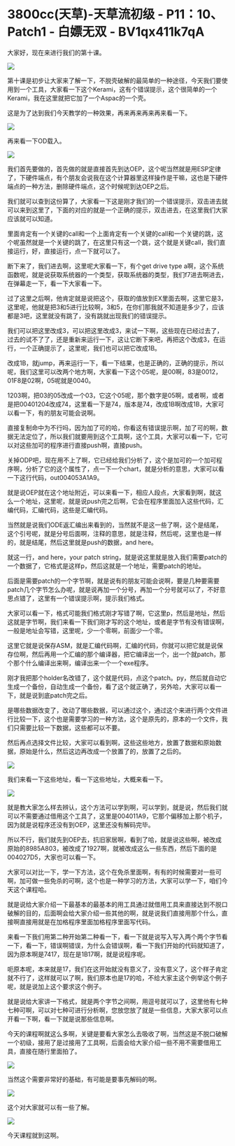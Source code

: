 # 3800cc(天草)-天草流初级 - P11：10、Patch1 - 白嫖无双 - BV1qx411k7qA

大家好，现在来进行我们的第十课。

![](img/88b9b47b9ee7125c7f1318e0440339f3_1.png)

第十课是初步让大家来了解一下，不脱壳破解的最简单的一种途径，今天我们要使用到一个工具，大家看一下这个Kerami，这有个错误提示，这个很简单的一个Kerami，我在这里就把它加了一个Aspac的一个壳。

这是为了达到我们今天教学的一种效果，再来再来再来再来看一下。

![](img/88b9b47b9ee7125c7f1318e0440339f3_3.png)

再来看一下OD载入。

![](img/88b9b47b9ee7125c7f1318e0440339f3_5.png)

我们首先要做的，首先做的就是直接首先到达OEP，这个呢当然就是用ESP定律了，下硬件端点，有个朋友会说我在这个计算器里这样操作是干嘛，这也是下硬件端点的一种方法，删除硬件端点，这个时候呢到达OEP之后。

我们就可以查到这份算了，大家看一下这是刚才我们的一个错误提示，双击进去就可以来到这里了，下面的对应的就是一个正确的提示，双击进去，在这里我们大家应该就可以知道。

里面肯定有一个关键的call和一个上面肯定有一个关键的call和一个关键的跳，这个呢虽然就是一个关键的跳了，在这里只有这一个跳，这个就是关键call，我们直接运行，好，直接运行，点一下就可以了。

断下来了，我们进去啊，这里呢大家看一下，有个get drive type a啊，这个系统函数呢，就是说获取系统器的一个类型，获取系统器的类型，我们f7进去啊进去，在弹幕走一下，看一下大家看一下。

过了这里之后啊，他肯定就是说把这个，获取的值放到EX里面去啊，这里它是3，这里呢，他就是把3和5进行比较啊，3和5，在你们那我就不知道是多少了，应该都是3吧，这里就没有跳了，没有跳就出现我们的错误提示。

我们可以把这里改成3，可以把这里改成3，来试一下啊，这些现在已经过去了，过去的试不了了，还是重新来运行一下，这让它断下来吧，再把这个改成3，在运行，一个正确提示了，这里呢，我们也可以把它改成1B。

改成1B，就jump，再来运行一下，看一下结果，也是正确的，正确的提示，所以呢，我们这里可以改两个地方啊，大家看一下这个05呢，是00啊，83是0012，01F8是02啊，05呢就是0040。

1203啊，把03的05改成一个03，它这个05呢，那个数字是05啊，或者啊，或者是把00401204改成74，这里看一下是74，版本是74，改成1B啊改成1B，大家可以看一下，有的朋友可能会说啊。

直接复制命中为不行吗，因为加了可的哈，你看这有错误提示啊，加了可的啊，数据无法定位了，所以我们就要用到这个工具啊，这个工具，大家可以看一下，它可以对这些加可的程序进行直接push啊，直接push。

关掉ODP吧，现在用不上了啊，它已经给我们分析了，这个是加可的一个加可程序啊，分析了它的这个属性了，点一下一个chart，就是分析的意思，大家可以看一下这行代码，out004053A1A9。

就是说OEP就在这个地址附近，可以来看一下，相应人段点，大家看到啊，就这么一个地址，这里呢，就是说push完之后啊，它会在程序里面加入这些代码，汇编代码，汇编代码，这些是汇编代码。

当然就是说我们ODE返汇编出来看到的，当然就不是这一些了啊，这个是结尾，这个引号呢，就是分号后面啊，注释的意思，就是注释，然后呢，这里也是一样的，就是结尾，然后这里就是push的数据，and here。

就这一行，and here，your patch string，就是说这里就是放入我们需要patch的一个数据了，它格式是这样p，然后这就是一个地址，需要patch的地址。

后面是需要patch的一个字节啊，就是说有的朋友可能会说啊，要是几种要需要patch几个字节怎么办呢，就是说再加一个分号，再加一个分号就可以了，不好意思点错了，这里有一个错误提示啊，提示我们格式。

大家可以看一下，格式可能我们格式刚才写错了啊，它这里p，然后是地址，然后这就是字节啊，我们来看一下我们刚才写的这个地址，或者是字节有没有错误啊，一般是地址会写错，这里呢，少一个零啊，前面少一个零。

这里它就是说保存ASM，就是汇编代码啊，汇编的代码，你就可以把它就是说保存位啊，然后再用一个汇编的那个编译器，把它编译出一个，出一个就patch，那个那个什么编译出来啊，编译出来一个一个exe程序。

刚才我把那个holder名改错了，这个就是代码，点这个patch。py，然后就自动它生成一个备份，自动生成一个备份，看了这个就正确了，另外哈，大家可以看一下，就是说到底patch完之后。

是哪些数据改变了，改动了哪些数据，可以通过这个，通过这个来进行两个文件进行比较一下，这个也是需要学习的一种方法，这个是原先的，原本的一个文件，我们只需要比较一下数据，这些都可以不要。

然后再点选择文件比较，大家可以看到啊，这些这些地方，放置了数据和原始数据，原始是什么，然后这边再改成一个放置了的，放置了之后的。



![](img/88b9b47b9ee7125c7f1318e0440339f3_7.png)

我们来看一下这些地址，看一下这些地址，大概来看一下。

![](img/88b9b47b9ee7125c7f1318e0440339f3_9.png)

就是教大家怎么样去辨认，这个方法可以学到啊，可以学到，就是说，然后我们就可以不需要通过借用这个工具了，这里是004011A9，它那个偏移加上那个机子，因为就是说程序还没有到OEP，这里还没有解码完毕。

所以不行，我们就先到OEP去，抗旧家居啊，看到了哈，就是说这些啊，被改成原始的8985A803，被改成了1927啊，就被改成这么一些东西，然后下面的是004027D5，大家也可以看一下。

大家可以对比一下，学一下方法，这个在免杀里面啊，有有的时候需要对一些可啊，加可做一些免杀的可啊，这个也是一种学习的方法，大家可以学一下，咱们今天这个课程哈。

就是说给大家介绍一下最基本的最基本的用工具通过就借用工具来直接达到不脱口破解的目的，后面啊会给大家介绍一些其他的啊，就是说我们直接用那个什么，直接啊直接用就是在加格程序里面加格程序里面写代码。

来看一下我们用第二种开始第二种看一下，看一下就是说写入写入两个两个字节看一下，看一下，错误啊错误，为什么会错误啊，看一下我们开始的代码就知道了，因为原本啊是7417，现在是1B17啊，就是说程序呢。

呃原本呢，本来就是17，我们在这开始就没有意义了，没有意义了，这个样子肯定就不行了，这样就可以了啊，我们原本也是17的哈，不给大家主这个例举这个例子呢，就是说加上这个要求这个例子。

就是说给大家讲一下格式，就是两个字节之间啊，用逗号就可以了，这里他有七种七种可啊，可以对七种可进行分析啊，您放您放了就是一些信息，大家大家可以点开看一下啊，看一下就是说那些信息啊。

今天的课程啊就这么多啊，关键是要看大家怎么去吸收了啊，当然这是不脱口破解一个初级，接用了是过接用了工具啊，后面会给大家介绍一些不用不需要借用工具，直接在随行里面拍了。



![](img/88b9b47b9ee7125c7f1318e0440339f3_11.png)

当然这个需要非常好的基础，有可能是要事先解码的啊。

![](img/88b9b47b9ee7125c7f1318e0440339f3_13.png)

这个对大家就可以有一些了解。

![](img/88b9b47b9ee7125c7f1318e0440339f3_15.png)

今天课程就到这啊。